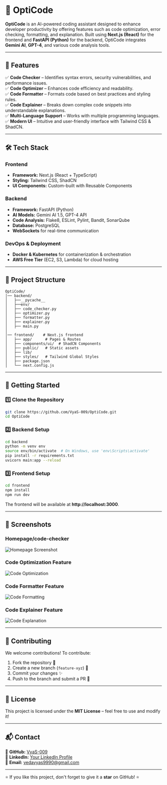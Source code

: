 # 🚀 OptiCode

**OptiCode** is an AI-powered coding assistant designed to enhance developer productivity by offering features such as code optimization, error checking, formatting, and explanation. Built using **Next.js (React)** for the frontend and **FastAPI (Python)** for the backend, OptiCode integrates **Gemini AI**, **GPT-4**, and various code analysis tools.

---

## 🌟 Features

✅ **Code Checker** – Identifies syntax errors, security vulnerabilities, and performance issues.  
✅ **Code Optimizer** – Enhances code efficiency and readability.  
✅ **Code Formatter** – Formats code based on best practices and styling rules.  
✅ **Code Explainer** – Breaks down complex code snippets into understandable explanations.  
✅ **Multi-Language Support** – Works with multiple programming languages.  
✅ **Modern UI** – Intuitive and user-friendly interface with Tailwind CSS & ShadCN.

---

## 🛠️ Tech Stack

### **Frontend**
- **Framework:** Next.js (React + TypeScript)
- **Styling:** Tailwind CSS, ShadCN
- **UI Components:** Custom-built with Reusable Components

### **Backend**
- **Framework:** FastAPI (Python)
- **AI Models:** Gemini AI 1.5, GPT-4 API
- **Code Analysis:** Flake8, ESLint, Pylint, Bandit, SonarQube
- **Database:** PostgreSQL
- **WebSockets** for real-time communication

### **DevOps & Deployment**
- **Docker & Kubernetes** for containerization & orchestration
- **AWS Free Tier** (EC2, S3, Lambda) for cloud hosting

---

## 📂 Project Structure

```
OptiCode/
│── backend/
│   ├──__pycache__
│   ├──env/
│   ├── code_checker.py
│   ├── optimizer.py
│   ├── formatter.py
│   ├── explainer.py
│   ├── main.py
│
│── frontend/    # Next.js frontend
│   ├── app/      # Pages & Routes
│   ├── components/ui/  # ShadCN Components
│   ├── public/   # Static assets
│   ├── lib/
│   ├── styles/   # Tailwind Global Styles
│   ├── package.json
│   └── next.config.js
```

---

## 🚀 Getting Started

### **1️⃣ Clone the Repository**
```sh
git clone https://github.com/VyaS-009/OptiCode.git
cd OptiCode
```

### **2️⃣ Backend Setup**
```sh
cd backend
python -m venv env
source env/bin/activate  # On Windows, use 'env\Scripts\activate'
pip install -r requirements.txt
uvicorn main:app --reload
```

### **3️⃣ Frontend Setup**
```sh
cd frontend
npm install
npm run dev
```
The frontend will be available at **http://localhost:3000**.

---

## 📸 Screenshots
### Homepage/code-checker
![Homepage Screenshot](OptiCode-Preview/Code_checker_page.png)

### Code Optimization Feature
![Code Optimization](OptiCode-Preview/optimizer_page.png)

### Code Formatter Feature
![Code Formatting](OptiCode-Preview/formatter_page.png)

### Code Explainer Feature
![Code Explanation](OptiCode-Preview/Explainer_page.png)


---

## 📌 Contributing
We welcome contributions! To contribute:
1. Fork the repository 📌
2. Create a new branch (`feature-xyz`) 🌱
3. Commit your changes ✨
4. Push to the branch and submit a PR 🚀

---

## 📄 License
This project is licensed under the **MIT License** – feel free to use and modify it!

---

## 📬 Contact
🔹 **GitHub:** [VyaS-009](https://github.com/VyaS-009)  
🔹 **LinkedIn:** [Your LinkedIn Profile](https://www.linkedin.com/in/vedavyas-viswanatham-3769a2219/)  
🔹 **Email:** vedavyas9990@gmail.com  

---

⭐ If you like this project, don't forget to give it a **star** on GitHub! ⭐

